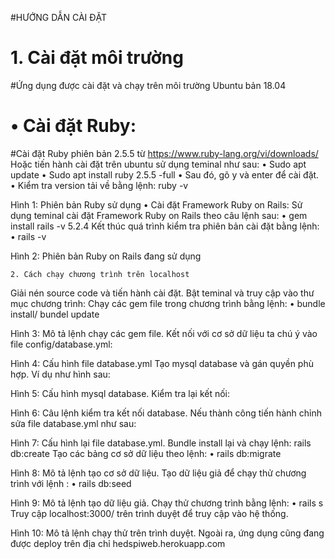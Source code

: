 #HƯỚNG DẪN CÀI ĐẶT 
#    1. Cài đặt môi trường
#Ứng dụng được cài đặt và chạy trên môi trường Ubuntu bản 18.04
#    • Cài đặt Ruby:
#Cài đặt Ruby phiên bản 2.5.5 từ https://www.ruby-lang.org/vi/downloads/
Hoặc tiến hành cài đặt trên ubuntu sử dụng teminal như sau: 
    • Sudo apt update
    • Sudo apt install ruby 2.5.5 -full
    • Sau đó, gõ y và enter để cài đặt.
    • Kiểm tra version tải về bằng lệnh: ruby -v 

Hình 1: Phiên bản Ruby sử dụng
    • Cài đặt Framework Ruby on Rails:
Sử dụng teminal cài đặt Framework Ruby on Rails theo câu lệnh sau:
    • gem install rails -v 5.2.4
Kết thúc quá trình kiểm tra phiên bản cài đặt bằng lệnh: 
    • rails  -v

Hình 2: Phiên bản Ruby on Rails đang sử dụng

    2. Cách chạy chương trình trên localhost
Giải nén source code và tiến hành cài đặt.
Bật teminal và truy cập vào thư mục chương trình:
Chạy các gem file trong chương trình bằng lệnh:
    • bundle install/ bundel update

Hình 3: Mô tả lệnh chạy các gem file.
Kết nối với cơ sở dữ liệu ta chú ý vào file config/database.yml:

Hình 4: Cấu hình file database.yml
Tạo mysql database và gán quyền phù hợp. Ví dụ như hình sau:

Hình 5: Cấu hình mysql database.
Kiểm tra lại kết nối: 

Hình 6: Câu lệnh kiểm tra kết nối database.
Nếu thành công tiến hành chỉnh sửa file database.yml như sau:

Hình 7: Cấu hình lại file database.yml.
Bundle install lại và chạy lệnh: rails db:create
Tạo các bảng cơ sở dữ liệu theo lệnh:
    • rails db:migrate

Hình 8: Mô tả lệnh tạo cơ sở dữ liệu.
Tạo dữ liệu giả để chạy thử chương trình với lệnh :
    • rails db:seed

Hình 9: Mô tả lệnh tạo dữ liệu giả.
Chạy thử chương trình bằng lệnh:
    • rails s
Truy cập localhost:3000/ trên trình duyệt để truy cập vào hệ thống.

Hình 10: Mô tả lệnh chạy thử trên trình duyệt.
Ngoài ra, ứng dụng cũng đang được deploy trên địa chỉ hedspiweb.herokuapp.com 

